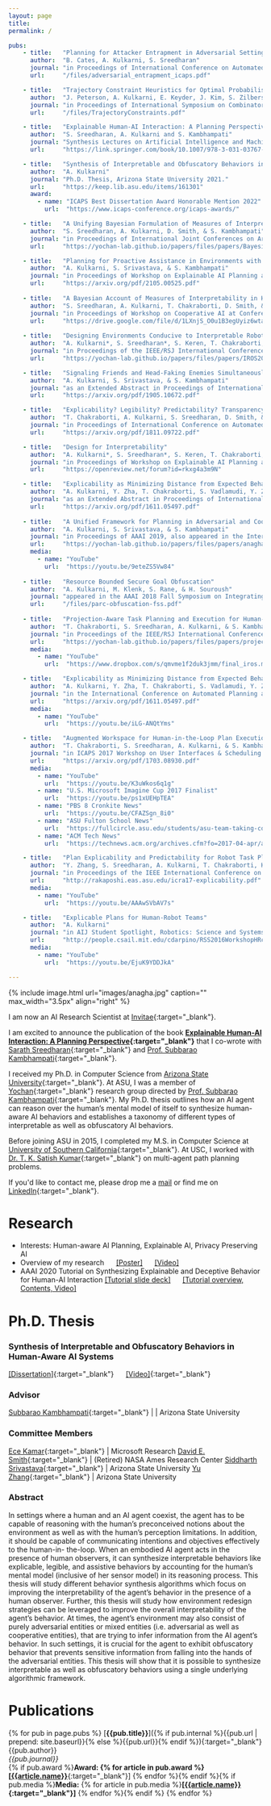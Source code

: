 ```yaml
---
layout: page
title:
permalink: /

pubs:
    - title:   "Planning for Attacker Entrapment in Adversarial Settings"
      author:  "B. Cates, A. Kulkarni, S. Sreedharan"
      journal: "in Proceedings of International Conference on Automated Planning and Scheduling (ICAPS) 2023."
      url:     "/files/adversarial_entrapment_icaps.pdf"

    - title:   "Trajectory Constraint Heuristics for Optimal Probabilistic Planning"
      author:  "J. Peterson, A. Kulkarni, E. Keyder, J. Kim, S. Zilberstein"
      journal: "in Proceedings of International Symposium on Combinatorial Search (SoCS) 2022."
      url:     "/files/TrajectoryConstraints.pdf"

    - title:   "Explainable Human-AI Interaction: A Planning Perspective"
      author:  "S. Sreedharan, A. Kulkarni and S. Kambhampati"
      journal: "Synthesis Lectures on Artificial Intelligence and Machine Learning <br /> Morgan & Claypool Publishers (184 pages) 2022."
      url:     "https://link.springer.com/book/10.1007/978-3-031-03767-2"

    - title:   "Synthesis of Interpretable and Obfuscatory Behaviors in Human-Aware AI Systems"
      author:  "A. Kulkarni"
      journal: "Ph.D. Thesis, Arizona State University 2021."
      url:     "https://keep.lib.asu.edu/items/161301"
      award:
        - name: "ICAPS Best Dissertation Award Honorable Mention 2022"
          url:  "https://www.icaps-conference.org/icaps-awards/"

    - title:   "A Unifying Bayesian Formulation of Measures of Interpretability in Human-AI Interaction"
      author:  "S. Sreedharan, A. Kulkarni, D. Smith, & S. Kambhampati"
      journal: "in Proceedings of International Joint Conferences on Artificial Intelligence (IJCAI) Survey Track 2021."
      url:     "https://yochan-lab.github.io/papers/files/papers/Bayesian_Account.pdf"

    - title:   "Planning for Proactive Assistance in Environments with Partial Observability"
      author:  "A. Kulkarni, S. Srivastava, & S. Kambhampati"
      journal: "in Proceedings of Workshop on Explainable AI Planning at International Conference on Automated Planning and Scheduling (ICAPS) 2021."
      url:     "https://arxiv.org/pdf/2105.00525.pdf"
    
    - title:   "A Bayesian Account of Measures of Interpretability in Human-AI Interaction"
      author:  "S. Sreedharan, A. Kulkarni, T. Chakraborti, D. Smith, & S. Kambhampati"
      journal: "in Proceedings of Workshop on Cooperative AI at Conference on Neural Information Processing Systems (NeurIPS), 2020, also appeared in the Workshop on Explainable AI Planning at International Conference on Automated Planning and Scheduling (ICAPS) 2020."
      url:     "https://drive.google.com/file/d/1LXnjS_O0u1B3egUyiz6wtaHJ-lC6YOdF/view"
    
    - title:   "Designing Environments Conducive to Interpretable Robot Behavior"
      author:  "A. Kulkarni*, S. Sreedharan*, S. Keren, T. Chakraborti, D. Smith, & S. Kambhampati"
      journal: "in Proceedings of the IEEE/RSJ International Conference on Intelligent Robots and Systems (IROS) 2020."
      url:     "https://yochan-lab.github.io/papers/files/papers/IROS2020_design_for_explicability.pdf"

    - title:   "Signaling Friends and Head-Faking Enemies Simultaneously: Balancing Goal Obfuscation and Goal Legibility"
      author:  "A. Kulkarni, S. Srivastava, & S. Kambhampati"
      journal: "as an Extended Abstract in Proceedings of International Conference on Autonomous Agents and Multiagent Systems (AAMAS) 2020."
      url:     "https://arxiv.org/pdf/1905.10672.pdf"

    - title:   "Explicability? Legibility? Predictability? Transparency? Privacy? Security? The Emerging Landscape of Interpretable Agent Behavior"
      author:  "T. Chakraborti, A. Kulkarni, S. Sreedharan, D. Smith, & S. Kambhampati"
      journal: "in Proceedings of International Conference on Automated Planning and Scheduling (ICAPS) 2019."
      url:     "https://arxiv.org/pdf/1811.09722.pdf"

    - title:   "Design for Interpretability"
      author:  "A. Kulkarni*, S. Sreedharan*, S. Keren, T. Chakraborti, D. Smith, & S. Kambhampati"
      journal: "in Proceedings of Workshop on Explainable AI Planning at International Conference on Automated Planning and Scheduling (ICAPS) 2019."
      url:     "https://openreview.net/forum?id=rkxg4a3m9N"

    - title:   "Explicability as Minimizing Distance from Expected Behavior"
      author:  "A. Kulkarni, Y. Zha, T. Chakraborti, S. Vadlamudi, Y. Zhang, & S. Kambhampati"
      journal: "as an Extended Abstract in Proceedings of International Conference on Autonomous Agents and Multiagent Systems (AAMAS) 2019."
      url:     "https://arxiv.org/pdf/1611.05497.pdf"
  
    - title:   "A Unified Framework for Planning in Adversarial and Cooperative Environments"
      author:  "A. Kulkarni, S. Srivastava, & S. Kambhampati"
      journal: "in Proceedings of AAAI 2019, also appeared in the International Conference on Automated Planning and Scheduling (ICAPS) 2018 Workshop on Planning and Robotics."
      url:     "https://yochan-lab.github.io/papers/files/papers/anagha-aaai-2019.pdf"
      media:
        - name: "YouTube"
          url:  "https://youtu.be/9eteZS5Vw84"
    
    - title:   "Resource Bounded Secure Goal Obfuscation"
      author:  "A. Kulkarni, M. Klenk, S. Rane, & H. Souroush"
      journal: "appeared in the AAAI 2018 Fall Symposium on Integrating Planning, Diagnosis and Causal Reasoning, and in AAAI 2019 Workshop on Plan, Activity and Intent Recognition."
      url:     "/files/parc-obfuscation-fss.pdf"
      
    - title:   "Projection-Aware Task Planning and Execution for Human-in-the-Loop Operation of Robots in a Mixed-Reality Workspace"
      author:  "T. Chakraborti, S. Sreedharan, A. Kulkarni, & S. Kambhampati"
      journal: "in Proceedings of the IEEE/RSJ International Conference on Intelligent Robots and Systems (IROS) 2018, also appeared in HRI 2018 Workshop on Virtual, Augmented and Mixed Reality for Human-Robot Interaction, and in ICAPS 2018 Workshop on User Interfaces & Scheduling & Planning."
      url:     "https://yochan-lab.github.io/papers/files/papers/projection-aware.pdf"
      media:
        - name: "YouTube"
          url:  "https://www.dropbox.com/s/qmvme1f2duk3jmm/final_iros.mp4"

    - title:   "Explicability as Minimizing Distance from Expected Behavior"
      author:  "A. Kulkarni, Y. Zha, T. Chakraborti, S. Vadlamudi, Y. Zhang, & S. Kambhampati"
      journal: "in the International Conference on Automated Planning and Scheduling (ICAPS) 2018 Workshop on Explainable AI Planning."
      url:     "https://arxiv.org/pdf/1611.05497.pdf"
      media:
        - name: "YouTube"
          url:  "https://youtu.be/iLG-ANQtYms"

    - title:   "Augmented Workspace for Human-in-the-Loop Plan Execution"
      author:  "T. Chakraborti, S. Sreedharan, A. Kulkarni, & S. Kambhampati"
      journal: "in ICAPS 2017 Workshop on User Interfaces & Scheduling & Planning; and ICAPS 2017 System Demonstrations and Exhibits."
      url:     "https://arxiv.org/pdf/1703.08930.pdf"
      media:
        - name: "YouTube"
          url:  "https://youtu.be/K3uWkos6q1g"
        - name: "U.S. Microsoft Imagine Cup 2017 Finalist"
          url:  "https://youtu.be/ps1xUEHpTEA"
        - name: "PBS 8 Cronkite News"
          url:  "https://youtu.be/CFAZSgn_8i0"
        - name: "ASU Fulton School News"
          url:  "https://fullcircle.asu.edu/students/asu-team-taking-concept-closer-human-robot-connection-u-s-imagine-cup-finals/"
        - name: "ACM Tech News"
          url:  "https://technews.acm.org/archives.cfm?fo=2017-04-apr/apr-17-2017.html"

    - title:   "Plan Explicability and Predictability for Robot Task Planning"
      author:  "Y. Zhang, S. Sreedharan, A. Kulkarni, T. Chakraborti, H. H. Zhuo, & S. Kambhampati"
      journal: "in Proceedings of the IEEE International Conference on Robotics and Automation (ICRA) 2017, and also appeared in Robotics: Science and Systems (RSS) 2016 Workshop on Planning for Human-Robot Interaction: Shared Autonomy and Collaborative Robotics."
      url:     "http://rakaposhi.eas.asu.edu/icra17-explicability.pdf"
      media:
        - name: "YouTube"
          url:  "https://youtu.be/AAAwSVbAV7s"

    - title:   "Explicable Plans for Human-Robot Teams"
      author:  "A. Kulkarni"
      journal: "in AIJ Student Spotlight, Robotics: Science and Systems (RSS) 2016 Workshop on Planning for Human-Robot Interaction: Shared Autonomy and Collaborative Robotics."
      url:     "http://people.csail.mit.edu/cdarpino/RSS2016WorkshopHRcolla/abstracts/RSS16WS_AI_award_ExplicablePlans.pdf"
      media:
        - name: "YouTube"
          url:  "https://youtu.be/EjuK9YDDJkA"

---
```


{% include image.html url="images/anagha.jpg" caption="" max_width="3.5px" align="right" %}

I am now an AI Research Scientist at [Invitae](https://www.invitae.com/en){:target="_blank"}. 

I am excited to announce the publication of the book **[Explainable Human-AI Interaction: A Planning Perspective](https://www.morganclaypoolpublishers.com/catalog_Orig/product_info.php?products_id=1698){:target="_blank"}** that I co-wrote with [Sarath Sreedharan](https://www.public.asu.edu/~ssreedh3/){:target="_blank"} and [Prof. Subbarao Kambhampati](http://rakaposhi.eas.asu.edu/){:target="_blank"}.

I received my Ph.D. in Computer Science from [Arizona State University](http://www.asu.edu){:target="_blank"}. At ASU, I was a member of [Yochan](https://yochan-lab.github.io/home/){:target="_blank"} research group directed by [Prof. Subbarao Kambhampati](http://rakaposhi.eas.asu.edu/){:target="_blank"}. My Ph.D. thesis outlines how an AI agent can reason over the human’s mental model of itself to synthesize human-aware AI behaviors and establishes a taxonomy of different types of interpretable as well as obfuscatory AI behaviors. 

Before joining ASU in 2015, I completed my M.S. in Computer Science at [University of Southern California](http://www.usc.edu){:target="_blank"}. At USC, I worked with [Dr. T. K. Satish Kumar](https://www.tkskwork.org/){:target="_blank"} on multi-agent path planning problems.

If you'd like to contact me, please drop me a [mail](mailto:kulkarni.p.anagha@gmail.com) or find me on [LinkedIn](https://www.linkedin.com/in/anaghapk){:target="_blank"}.

# Research
* Interests: Human-aware AI Planning, Explainable AI, Privacy Preserving AI
* Overview of my research &nbsp;&nbsp;&nbsp;&nbsp; [[Poster]](/files/ResearchPoster.pdf) &nbsp;&nbsp;&nbsp;&nbsp; [[Video]](https://youtu.be/WvjNAWtnCbs)
* AAAI 2020 Tutorial on Synthesizing Explainable and Deceptive Behavior for Human-AI Interaction
[[Tutorial slide deck]](https://www.dropbox.com/s/9z9iedehwhcxm22/tutorial.pdf?dl=0) &nbsp;&nbsp;&nbsp;&nbsp; [[Tutorial overview, Contents, Video]](https://yochan-lab.github.io/tutorial/AAAI-2020/)

# <a name="thesis"></a>Ph.D. Thesis

### Synthesis of Interpretable and Obfuscatory Behaviors in Human-Aware AI Systems 
[[Dissertation]](/files/thesis.pdf){:target="_blank"}  &nbsp;&nbsp;&nbsp;&nbsp; [[Video]](https://www.youtube.com/watch?v=j--M3l6412Q){:target="_blank"}

### Advisor
  
  [Subbarao Kambhampati](http://rakaposhi.eas.asu.edu/){:target="_blank"} | | Arizona State University

### Committee Members
  
  [Ece Kamar](https://www.ecekamar.com/){:target="_blank"} | Microsoft Research 
  [David E. Smith](http://psresearch.xyz/){:target="_blank"} | (Retired) NASA Ames Research Center
  [Siddharth Srivastava](http://siddharthsrivastava.net/){:target="_blank"} | Arizona State University
  [Yu Zhang](http://www.public.asu.edu/~yzhan442/){:target="_blank"} | Arizona State University

### Abstract 

In settings where a human and an AI agent coexist, the agent has to be capable of reasoning with the human’s preconceived notions about the environment as well as with the human’s perception limitations. In addition, it should be capable of communicating intentions and objectives effectively to the human-in- the-loop. When an embodied AI agent acts in the presence of human observers, it can synthesize interpretable behaviors like explicable, legible, and assistive behaviors by accounting for the human’s mental model (inclusive of her sensor model) in its reasoning process. This thesis will study different behavior synthesis algorithms which focus on improving the interpretability of the agent’s behavior in the presence of a human observer. Further, this thesis will study how environment redesign strategies can be leveraged to improve the overall interpretability of the agent’s behavior. At times, the agent’s environment may also consist of purely adversarial entities or mixed entities (i.e. adversarial as well as cooperative entities), that are trying to infer information from the AI agent’s behavior. In such settings, it is crucial for the agent to exhibit obfuscatory behavior that prevents sensitive information from falling into the hands of the adversarial entities. This thesis will show that it is possible to synthesize interpretable as well as obfuscatory behaviors using a single underlying algorithmic framework.

# <a name="publications"></a>Publications 

{% for pub in page.pubs %}
[**{{pub.title}}**]({% if pub.internal %}{{pub.url | prepend: site.baseurl}}{% else %}{{pub.url}}{% endif %}){:target="_blank"}<br />
{{pub.author}}<br />
*{{pub.journal}}*<br />{% if pub.award %}**Award: {% for article in pub.award %}[[{{article.name}}]({{article.url}})**{:target="_blank"}] {% endfor %}{% endif %}{% if pub.media %}**Media:** {% for article in pub.media %}**[[{{article.name}}]({{article.url}}){:target="_blank"}]** {% endfor %}{% endif %}
{% endfor %}

